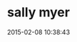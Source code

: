 ---
layout: employee
ApplicantId: 2
title:  "sally myer"
date:   2015-02-08 10:38:43
permalink: /employees/:title
position: "Sales Manager"
location: "Tampa, Florida"

skillMatch: 75
availability: 40
categories: 
- employees
phoneNumber: 555-555-5555
email: nwpointer@gmail.com
manage: true
"pay grade": 50
---